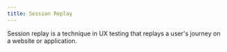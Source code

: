 ```yaml
---
title: Session Replay
---
```

Session replay is a technique in UX testing that replays a user's journey on a website or application.